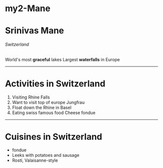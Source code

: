 # my2-Mane
# Srinivas Mane
###### Switzerland
World's most **graceful** lakes
Largest **waterfalls** in Europe

***

# Activities in Switzerland

1. Visiting Rhine Falls
2. Want to visit top of europe Jungfrau
3. Float down the Rhine in Basel
4. Eating swiss famous food Cheese fondue

***

# Cuisines in Switzerland

* fondue
* Leeks with potatoes and sausage
* Rosti, Valaisanne-style
